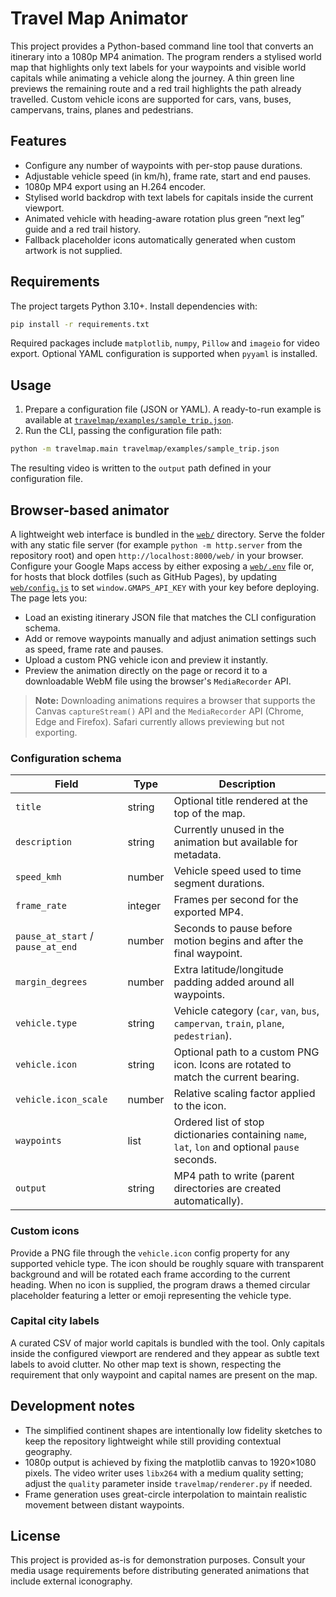 # Travel Map Animator

This project provides a Python-based command line tool that converts an itinerary into a 1080p MP4 animation. The program renders a stylised world map that highlights only text labels for your waypoints and visible world capitals while animating a vehicle along the journey. A thin green line previews the remaining route and a red trail highlights the path already travelled. Custom vehicle icons are supported for cars, vans, buses, campervans, trains, planes and pedestrians.

## Features

- Configure any number of waypoints with per-stop pause durations.
- Adjustable vehicle speed (in km/h), frame rate, start and end pauses.
- 1080p MP4 export using an H.264 encoder.
- Stylised world backdrop with text labels for capitals inside the current viewport.
- Animated vehicle with heading-aware rotation plus green “next leg” guide and a red trail history.
- Fallback placeholder icons automatically generated when custom artwork is not supplied.

## Requirements

The project targets Python 3.10+. Install dependencies with:

```bash
pip install -r requirements.txt
```

Required packages include `matplotlib`, `numpy`, `Pillow` and `imageio` for video export. Optional YAML configuration is supported when `pyyaml` is installed.

## Usage

1. Prepare a configuration file (JSON or YAML). A ready-to-run example is available at [`travelmap/examples/sample_trip.json`](travelmap/examples/sample_trip.json).
2. Run the CLI, passing the configuration file path:

```bash
python -m travelmap.main travelmap/examples/sample_trip.json
```

The resulting video is written to the `output` path defined in your configuration file.

## Browser-based animator

A lightweight web interface is bundled in the [`web/`](web/) directory. Serve the folder with any static file server (for example `python -m http.server` from the repository root) and open `http://localhost:8000/web/` in your browser. Configure your Google Maps access by either exposing a [`web/.env`](web/.env) file or, for hosts that block dotfiles (such as GitHub Pages), by updating [`web/config.js`](web/config.js) to set `window.GMAPS_API_KEY` with your key before deploying. The page lets you:

- Load an existing itinerary JSON file that matches the CLI configuration schema.
- Add or remove waypoints manually and adjust animation settings such as speed, frame rate and pauses.
- Upload a custom PNG vehicle icon and preview it instantly.
- Preview the animation directly on the page or record it to a downloadable WebM file using the browser's `MediaRecorder` API.

> **Note:** Downloading animations requires a browser that supports the Canvas `captureStream()` API and the `MediaRecorder` API (Chrome, Edge and Firefox). Safari currently allows previewing but not exporting.

### Configuration schema

| Field | Type | Description |
| --- | --- | --- |
| `title` | string | Optional title rendered at the top of the map. |
| `description` | string | Currently unused in the animation but available for metadata. |
| `speed_kmh` | number | Vehicle speed used to time segment durations. |
| `frame_rate` | integer | Frames per second for the exported MP4. |
| `pause_at_start` / `pause_at_end` | number | Seconds to pause before motion begins and after the final waypoint. |
| `margin_degrees` | number | Extra latitude/longitude padding added around all waypoints. |
| `vehicle.type` | string | Vehicle category (`car`, `van`, `bus`, `campervan`, `train`, `plane`, `pedestrian`). |
| `vehicle.icon` | string | Optional path to a custom PNG icon. Icons are rotated to match the current bearing. |
| `vehicle.icon_scale` | number | Relative scaling factor applied to the icon. |
| `waypoints` | list | Ordered list of stop dictionaries containing `name`, `lat`, `lon` and optional `pause` seconds. |
| `output` | string | MP4 path to write (parent directories are created automatically). |

### Custom icons

Provide a PNG file through the `vehicle.icon` config property for any supported vehicle type. The icon should be roughly square with transparent background and will be rotated each frame according to the current heading. When no icon is supplied, the program draws a themed circular placeholder featuring a letter or emoji representing the vehicle type.

### Capital city labels

A curated CSV of major world capitals is bundled with the tool. Only capitals inside the configured viewport are rendered and they appear as subtle text labels to avoid clutter. No other map text is shown, respecting the requirement that only waypoint and capital names are present on the map.

## Development notes

- The simplified continent shapes are intentionally low fidelity sketches to keep the repository lightweight while still providing contextual geography.
- 1080p output is achieved by fixing the matplotlib canvas to 1920×1080 pixels. The video writer uses `libx264` with a medium quality setting; adjust the `quality` parameter inside `travelmap/renderer.py` if needed.
- Frame generation uses great-circle interpolation to maintain realistic movement between distant waypoints.

## License

This project is provided as-is for demonstration purposes. Consult your media usage requirements before distributing generated animations that include external iconography.
